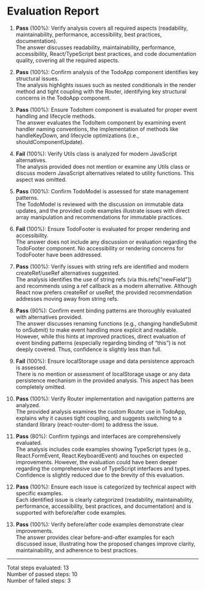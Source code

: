 # Evaluation Report

1. **Pass** (100%): Verify analysis covers all required aspects (readability, maintainability, performance, accessibility, best practices, documentation).  
   The answer discusses readability, maintainability, performance, accessibility, React/TypeScript best practices, and code documentation quality, covering all the required aspects.

2. **Pass** (100%): Confirm analysis of the TodoApp component identifies key structural issues.  
   The analysis highlights issues such as nested conditionals in the render method and tight coupling with the Router, identifying key structural concerns in the TodoApp component.

3. **Pass** (100%): Ensure TodoItem component is evaluated for proper event handling and lifecycle methods.  
   The answer evaluates the TodoItem component by examining event handler naming conventions, the implementation of methods like handleKeyDown, and lifecycle optimizations (i.e., shouldComponentUpdate).

4. **Fail** (100%): Verify Utils class is analyzed for modern JavaScript alternatives.  
   The analysis provided does not mention or examine any Utils class or discuss modern JavaScript alternatives related to utility functions. This aspect was omitted.

5. **Pass** (100%): Confirm TodoModel is assessed for state management patterns.  
   The TodoModel is reviewed with the discussion on immutable data updates, and the provided code examples illustrate issues with direct array manipulation and recommendations for immutable practices.

6. **Fail** (100%): Ensure TodoFooter is evaluated for proper rendering and accessibility.  
   The answer does not include any discussion or evaluation regarding the TodoFooter component. No accessibility or rendering concerns for TodoFooter have been addressed.

7. **Pass** (100%): Verify issues with string refs are identified and modern createRef/useRef alternatives suggested.  
   The analysis identifies the use of string refs (via this.refs["newField"]) and recommends using a ref callback as a modern alternative. Although React now prefers createRef or useRef, the provided recommendation addresses moving away from string refs.

8. **Pass** (90%): Confirm event binding patterns are thoroughly evaluated with alternatives provided.  
   The answer discusses renaming functions (e.g., changing handleSubmit to onSubmit) to make event handling more explicit and readable. However, while this hints at improved practices, direct evaluation of event binding patterns (especially regarding binding of “this”) is not deeply covered. Thus, confidence is slightly less than full.

9. **Fail** (100%): Ensure localStorage usage and data persistence approach is assessed.  
   There is no mention or assessment of localStorage usage or any data persistence mechanism in the provided analysis. This aspect has been completely omitted.

10. **Pass** (100%): Verify Router implementation and navigation patterns are analyzed.  
    The provided analysis examines the custom Router use in TodoApp, explains why it causes tight coupling, and suggests switching to a standard library (react-router-dom) to address the issue.

11. **Pass** (80%): Confirm typings and interfaces are comprehensively evaluated.  
    The analysis includes code examples showing TypeScript types (e.g., React.FormEvent, React.KeyboardEvent) and touches on expected improvements. However, the evaluation could have been deeper regarding the comprehensive use of TypeScript interfaces and types. Confidence is slightly reduced due to the brevity of this evaluation.

12. **Pass** (100%): Ensure each issue is categorized by technical aspect with specific examples.  
    Each identified issue is clearly categorized (readability, maintainability, performance, accessibility, best practices, and documentation) and is supported with before/after code examples.

13. **Pass** (100%): Verify before/after code examples demonstrate clear improvements.  
    The answer provides clear before-and-after examples for each discussed issue, illustrating how the proposed changes improve clarity, maintainability, and adherence to best practices.

---

Total steps evaluated: 13  
Number of passed steps: 10  
Number of failed steps: 3